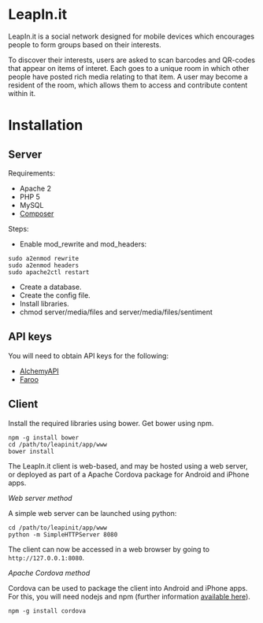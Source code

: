 LeapIn.it
=========

LeapIn.it is a social network designed for mobile devices which encourages people to form groups based on their interests.

To discover their interests, users are asked to scan barcodes and QR-codes that appear on items of interet. Each goes to a unique room in which other people have posted rich media relating to that item. A user may become a resident of the room, which allows them to access and contribute content within it.


Installation
============

Server
------

Requirements:
* Apache 2
* PHP 5
* MySQL
* [Composer](https://getcomposer.org/download/)

Steps:
* Enable mod_rewrite and mod_headers:
```
sudo a2enmod rewrite
sudo a2enmod headers
sudo apache2ctl restart
```
* Create a database.
* Create the config file.
* Install libraries. 
* chmod server/media/files and server/media/files/sentiment


API keys
--------
You will need to obtain API keys for the following:
* [AlchemyAPI](http://www.alchemyapi.com/)
* [Faroo](http://www.faroo.com/)


Client
------

Install the required libraries using bower. Get bower using npm.

```
npm -g install bower
cd /path/to/leapinit/app/www
bower install
```

The LeapIn.it client is web-based, and may be hosted using a web server, or deployed as part of a Apache Cordova package for Android and iPhone apps.

_Web server method_

A simple web server can be launched using python:

```
cd /path/to/leapinit/app/www
python -m SimpleHTTPServer 8080
```

The client can now be accessed in a web browser by going to `http://127.0.0.1:8080`.


_Apache Cordova method_

Cordova can be used to package the client into Android and iPhone apps. For this, you will need nodejs and npm (further information [available here](http://cordova.apache.org/docs/en/3.4.0/guide_cli_index.md.html#The%20Command-Line%20Interface)).

```
npm -g install cordova
```
